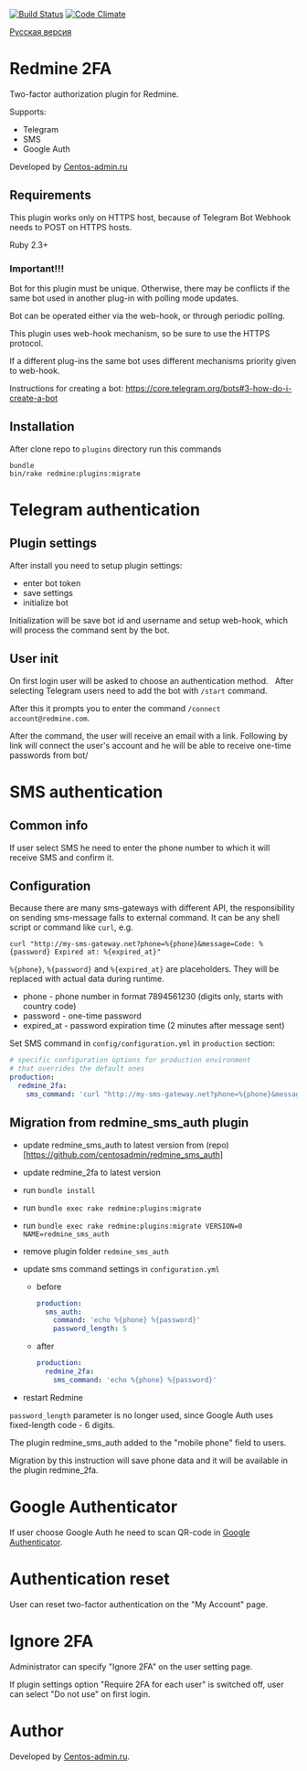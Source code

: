 [![Build Status](https://travis-ci.org/centosadmin/redmine_2fa.svg?branch=master)](https://travis-ci.org/centosadmin/redmine_2fa)
[![Code Climate](https://codeclimate.com/github/centosadmin/redmine_2fa/badges/gpa.svg)](https://codeclimate.com/github/centosadmin/redmine_2fa)

[Русская версия](https://github.com/centosadmin/redmine_2fa/blob/master/README.ru.md)


# Redmine 2FA

Two-factor authorization plugin for Redmine.

Supports:
* Telegram
* SMS
* Google Auth

Developed by [Centos-admin.ru](https://centos-admin.ru/)

## Requirements

This plugin works only on HTTPS host, because of Telegram Bot Webhook needs to POST on HTTPS hosts.

Ruby 2.3+

### Important!!!

Bot for this plugin must be unique. 
Otherwise, there may be conflicts if the same bot used in another plug-in with polling mode updates.

Bot can be operated either via the web-hook, or through periodic polling.

This plugin uses web-hook mechanism, so be sure to use the HTTPS protocol.

If a different plug-ins the same bot uses different mechanisms priority given to web-hook.

Instructions for creating a bot: https://core.telegram.org/bots#3-how-do-i-create-a-bot

## Installation

After clone repo to `plugins` directory run this commands

```
bundle
bin/rake redmine:plugins:migrate
```

# Telegram authentication

## Plugin settings

After install you need to setup plugin settings: 
* enter bot token
* save settings
* initialize bot

Initialization will be save bot id and username and setup web-hook, which will process the command sent by the bot.

## User init

On first login user will be asked to choose an authentication method.
 
After selecting Telegram users need to add the bot with `/start` command.

After this it prompts you to enter the command `/connect account@redmine.com`.

After the command, the user will receive an email with a link.
Following by link will connect the user's account and he will be able to receive one-time passwords from bot/

# SMS authentication

## Common info

If user select SMS he need to enter the phone number to which it will receive SMS and confirm it.

## Configuration

Because there are many sms-gateways with different API, the responsibility on sending sms-message falls to external command. It can be any shell script or command like `curl`, e.g.

```
curl "http://my-sms-gateway.net?phone=%{phone}&message=Code: %{password} Expired at: %{expired_at}"
```
`%{phone}`, `%{password}` and `%{expired_at}` are placeholders. They will be replaced with actual data during runtime. 

* phone - phone number in format 7894561230 (digits only, starts with country code)
* password - one-time password
* expired_at - password expiration time (2 minutes after message sent)

Set SMS command in `config/configuration.yml` in `production` section:
```yaml
# specific configuration options for production environment
# that overrides the default ones
production:
  redmine_2fa:
    sms_command: 'curl "http://my-sms-gateway.net?phone=%{phone}&message=Code: %{password} Expired at: %{expired_at}"'
```

## Migration from redmine_sms_auth plugin

* update redmine_sms_auth to latest version from (repo)[https://github.com/centosadmin/redmine_sms_auth] 
* update redmine_2fa to latest version
* run `bundle install`
* run `bundle exec rake redmine:plugins:migrate`
* run `bundle exec rake redmine:plugins:migrate VERSION=0 NAME=redmine_sms_auth`
* remove plugin folder `redmine_sms_auth`
* update sms command settings in `configuration.yml`
  * before
    ```yaml
    production:
      sms_auth:
        command: 'echo %{phone} %{password}'
        password_length: 5
    ```
  * after
    ```yaml
    production:
      redmine_2fa:
        sms_command: 'echo %{phone} %{password}'
    ```

* restart Redmine

`password_length` parameter is no longer used, since Google Auth uses fixed-length code - 6 digits.

The plugin redmine_sms_auth added to the "mobile phone" field to users.

Migration by this instruction will save phone data and it will be available in the plugin redmine_2fa.

# Google Authenticator

If user choose Google Auth he need to scan QR-code in [Google 
Authenticator](https://support.google.com/accounts/answer/1066447).

# Authentication reset

User can reset two-factor authentication on the "My Account" page.

# Ignore 2FA

Administrator can specify "Ignore 2FA" on the user setting page.

If plugin settings option "Require 2FA for each user" is switched off, 
user can select "Do not use" on first login.

# Author

Developed by [Centos-admin.ru](https://centos-admin.ru/).

